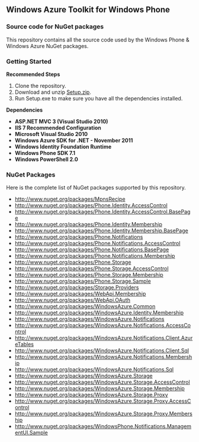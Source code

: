 <h2>Windows Azure Toolkit for Windows Phone</h2>
<h3>Source code for NuGet packages</h3>
<p>This repository contains all the source code used by the Windows Phone &amp; Windows Azure NuGet packages.</p>

<h3>Getting Started</h3>
<strong>Recommended Steps</strong>
<ol>
	<li>Clone the repository.</li>
	<li>Download and unzip <a href="https://github.com/downloads/WindowsAzure-Toolkits/wa-toolkit-wp-nugets/Setup.zip">Setup.zip</a>.</li>
	<li>Run Setup.exe to make sure you have all the dependencies installed.</li>
</ol>
<strong>Dependencies</strong>
<ul>
    <li><strong>ASP.NET MVC 3 (Visual Studio 2010)</strong></li>
    <li><strong>IIS 7 Recommended Configuration</strong></li>
    <li><strong>Microsoft Visual Studio 2010</strong></li>
    <li><strong>Windows Azure SDK for .NET - November 2011</strong></li>
    <li><strong>Windows Identity Foundation Runtime</strong></li>
    <li><strong>Windows Phone SDK 7.1</strong></li>
    <li><strong>Windows PowerShell 2.0</strong></li>
</ul>
<h3>NuGet Packages</h3>
<p>Here is the complete list of NuGet packages supported by this repository.
<ul>
    <li><a href="http://www.nuget.org/packages/MpnsRecipe">http://www.nuget.org/packages/MpnsRecipe</li>
    <li><a href="http://www.nuget.org/packages/Phone.Identity.AccessControl">http://www.nuget.org/packages/Phone.Identity.AccessControl</li>
    <li><a href="http://www.nuget.org/packages/Phone.Identity.AccessControl.BasePage">http://www.nuget.org/packages/Phone.Identity.AccessControl.BasePage</li>
    <li><a href="http://www.nuget.org/packages/Phone.Identity.Membership">http://www.nuget.org/packages/Phone.Identity.Membership</li>
    <li><a href="http://www.nuget.org/packages/Phone.Identity.Membership.BasePage">http://www.nuget.org/packages/Phone.Identity.Membership.BasePage</li>
    <li><a href="http://www.nuget.org/packages/Phone.Notifications">http://www.nuget.org/packages/Phone.Notifications</li>
    <li><a href="http://www.nuget.org/packages/Phone.Notifications.AccessControl">http://www.nuget.org/packages/Phone.Notifications.AccessControl</li>
    <li><a href="http://www.nuget.org/packages/Phone.Notifications.BasePage">http://www.nuget.org/packages/Phone.Notifications.BasePage</li>
    <li><a href="http://www.nuget.org/packages/Phone.Notifications.Membership">http://www.nuget.org/packages/Phone.Notifications.Membership</li>
    <li><a href="http://www.nuget.org/packages/Phone.Storage">http://www.nuget.org/packages/Phone.Storage</li>
    <li><a href="http://www.nuget.org/packages/Phone.Storage.AccessControl">http://www.nuget.org/packages/Phone.Storage.AccessControl</li>
    <li><a href="http://www.nuget.org/packages/Phone.Storage.Membership">http://www.nuget.org/packages/Phone.Storage.Membership</li>
    <li><a href="http://www.nuget.org/packages/Phone.Storage.Sample">http://www.nuget.org/packages/Phone.Storage.Sample</li>
    <li><a href="http://www.nuget.org/packages/Storage.Providers">http://www.nuget.org/packages/Storage.Providers</li>
    <li><a href="http://www.nuget.org/packages/WebApi.Membership">http://www.nuget.org/packages/WebApi.Membership</li>
    <li><a href="http://www.nuget.org/packages/WebApi.OAuth">http://www.nuget.org/packages/WebApi.OAuth</li>
    <li><a href="http://www.nuget.org/packages/WindowsAzure.Common">http://www.nuget.org/packages/WindowsAzure.Common</li>
    <li><a href="http://www.nuget.org/packages/WindowsAzure.Identity.Membership">http://www.nuget.org/packages/WindowsAzure.Identity.Membership</li>
    <li><a href="http://www.nuget.org/packages/WindowsAzure.Notifications">http://www.nuget.org/packages/WindowsAzure.Notifications</li>
    <li><a href="http://www.nuget.org/packages/WindowsAzure.Notifications.AccessControl">http://www.nuget.org/packages/WindowsAzure.Notifications.AccessControl</li>
    <li><a href="http://www.nuget.org/packages/WindowsAzure.Notifications.Client.AzureTables">http://www.nuget.org/packages/WindowsAzure.Notifications.Client.AzureTables</li>
    <li><a href="http://www.nuget.org/packages/WindowsAzure.Notifications.Client.Sql">http://www.nuget.org/packages/WindowsAzure.Notifications.Client.Sql</li>
    <li><a href="http://www.nuget.org/packages/WindowsAzure.Notifications.Membership">http://www.nuget.org/packages/WindowsAzure.Notifications.Membership</li>
    <li><a href="http://www.nuget.org/packages/WindowsAzure.Notifications.Sql">http://www.nuget.org/packages/WindowsAzure.Notifications.Sql</li>
    <li><a href="http://www.nuget.org/packages/WindowsAzure.Storage">http://www.nuget.org/packages/WindowsAzure.Storage</li>
    <li><a href="http://www.nuget.org/packages/WindowsAzure.Storage.AccessControl">http://www.nuget.org/packages/WindowsAzure.Storage.AccessControl</li>
    <li><a href="http://www.nuget.org/packages/WindowsAzure.Storage.Membership">http://www.nuget.org/packages/WindowsAzure.Storage.Membership</li>
    <li><a href="http://www.nuget.org/packages/WindowsAzure.Storage.Proxy">http://www.nuget.org/packages/WindowsAzure.Storage.Proxy</li>
    <li><a href="http://www.nuget.org/packages/WindowsAzure.Storage.Proxy.AccessControl">http://www.nuget.org/packages/WindowsAzure.Storage.Proxy.AccessControl</li>
    <li><a href="http://www.nuget.org/packages/WindowsAzure.Storage.Proxy.Membership">http://www.nuget.org/packages/WindowsAzure.Storage.Proxy.Membership</li>
    <li><a href="http://www.nuget.org/packages/WindowsPhone.Notifications.ManagementUI.Sample">http://www.nuget.org/packages/WindowsPhone.Notifications.ManagementUI.Sample</li>
</ul>
</p>